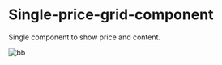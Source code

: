 # Single-price-grid-component
Single component to show price and content.

![bb](https://user-images.githubusercontent.com/50673887/127573952-33b2fa9b-ec26-47c5-8924-cb4ffb46548e.png)
